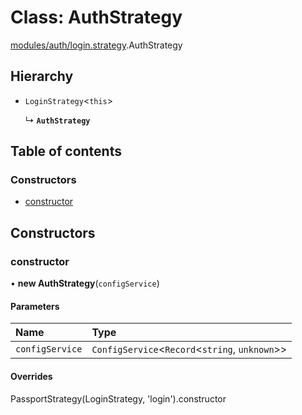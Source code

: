 # Class: AuthStrategy

[modules/auth/login.strategy](../modules/modules_auth_login_strategy.md).AuthStrategy

## Hierarchy

- `LoginStrategy`<`this`\>

  ↳ **`AuthStrategy`**

## Table of contents

### Constructors

- [constructor](modules_auth_login_strategy.AuthStrategy.md#constructor)

## Constructors

### constructor

• **new AuthStrategy**(`configService`)

#### Parameters

| Name | Type |
| :------ | :------ |
| `configService` | `ConfigService`<`Record`<`string`, `unknown`\>\> |

#### Overrides

PassportStrategy(LoginStrategy, &#x27;login&#x27;).constructor
